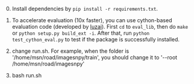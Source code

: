 
0. Install dependencies by `pip install -r requirements.txt`.
1. To accelerate evaluation (10x faster), you can use cython-based evaluation code (developed by [luzai](https://github.com/luzai)). First `cd` to `eval_lib`, then do `make` or `python setup.py build_ext -i`. After that, run `python test_cython_eval.py` to test if the package is successfully installed.




2. change run.sh. For example, when the folder is '/home/msn/road/imagesnpy/train', you should change it to '--root /home/msn/road/imagesnpy'

3. bash run.sh



